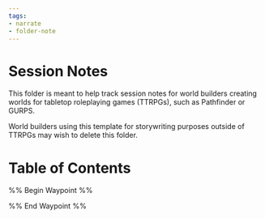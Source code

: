 ```yaml
---
tags:
- narrate
- folder-note
---
```

# Session Notes

This folder is meant to help track session notes for world builders creating worlds for tabletop roleplaying games (TTRPGs), such as Pathfinder or GURPS.

World builders using this template for storywriting purposes outside of TTRPGs may wish to delete this folder.

# Table of Contents

%% Begin Waypoint %%


%% End Waypoint %%
